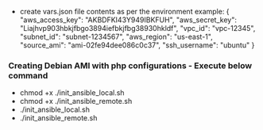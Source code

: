 
* create vars.json file contents as per the environment
  example:
    {
      "aws_access_key": "AKBDFKI43Y949IBKFUH",
      "aws_secret_key": "Liajhvp903hbkjfbgo3894iefbkjfbg38930hkldf",
      "vpc_id": "vpc-12345",
      "subnet_id": "subnet-1234567",
      "aws_region": "us-east-1",
      "source_ami": "ami-02fe94dee086c0c37",
      "ssh_username": "ubuntu"
    }

### Creating Debian AMI with php configurations - Execute below command

* chmod +x ./init_ansible_local.sh
* chmod +x ./init_ansible_remote.sh
* ./init_ansible_local.sh
* ./init_ansible_remote.sh
